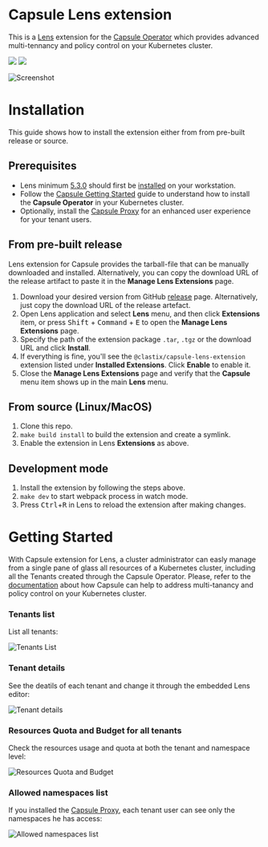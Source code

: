 # Capsule Lens extension

This is a [Lens](https://github.com/lensapp/lens) extension for the [Capsule Operator](https://github.com/clastix/capsule) which provides advanced multi-tennancy and policy control on your Kubernetes cluster.

<p align="left">
  <img src="https://img.shields.io/github/license/clastix/capsule-lens-extension"/>
  <a href="https://github.com/clastix/capsule-lens-extension/releases">
    <img src="https://img.shields.io/github/v/release/clastix/capsule-lens-extension"/>
  </a>
</p>

![Screenshot](assets/images/capsule-lens.png)

# Installation

This guide shows how to install the extension either from from pre-built release or source.

## Prerequisites

* Lens minimum [5.3.0](https://github.com/lensapp/lens/releases/tag/v5.3.0) should first be [installed](https://github.com/lensapp/lens#installation) on your workstation.
* Follow the [Capsule Getting Started](https://github.com/clastix/capsule/blob/master/docs/content/general/getting-started.md) guide to understand how to install the **Capsule Operator** in your Kubernetes cluster.
* Optionally, install the [Capsule Proxy](https://github.com/clastix/capsule-proxy) for an enhanced user experience for your tenant users. 

## From pre-built release
Lens extension for Capsule provides the tarball-file that can be manually
downloaded and installed. Alternatively, you can copy the download URL of the release artifact to paste it in the
**Manage Lens Extensions** page.

1. Download your desired version from GitHub [release](https://github.com/clastix/capsule-lens-extension/releases) page. Alternatively, just copy the download URL of the release artefact.
2. Open Lens application and select **Lens** menu, and then click **Extensions** item, or press
   <kbd>Shift</kbd> + <kbd>Command</kbd> + <kbd>E</kbd> to open the **Manage Lens Extensions** page.
3. Specify the path of the extension package `.tar`, `.tgz` or the download URL and click **Install**.
4. If everything is fine, you'll see the `@clastix/capsule-lens-extension` extension listed under
   **Installed Extensions**. Click **Enable** to enable it.
5. Close the **Manage Lens Extensions** page and verify that the **Capsule** menu item shows up in the main **Lens** menu.

## From source (Linux/MacOS)

1. Clone this repo.
2. `make build install` to build the extension and create a symlink.
3. Enable the extension in Lens **Extensions** as above.

## Development mode

1. Install the extension by following the steps above.
2. `make dev` to start webpack process in watch mode.
3. Press <kbd>Ctrl</kbd>+<kbd>R</kbd> in Lens to reload the extension after making changes.

# Getting Started

With Capsule extension for Lens, a cluster administrator can easly manage from a single pane of glass all resources of a Kubernetes cluster, including all the Tenants created through the Capsule Operator. Please, refer to the [documentation](https://github.com/clastix/capsule/blob/master/docs/content/index.md) about how Capsule can help to address multi-tanancy and policy control on your Kubernetes cluster.

### Tenants list
List all tenants:

![Tenants List](assets/images/capsule-lens-tenants-list.png)

### Tenant details
See the deatils of each tenant and change it through the embedded Lens editor:

![Tenant details](assets/images/capsule-lens-tenant-details.png)

### Resources Quota and Budget for all tenants 
Check the resources usage and quota at both the tenant and namespace level:

![Resources Quota and Budget](assets/images/capsule-lens-resources-budget.png)

### Allowed namespaces list
If you installed the [Capsule Proxy](https://github.com/clastix/capsule-proxy), each tenant user can see only the namespaces he has access:

![Allowed namespaces list](assets/images/capsule-lens-namespaces.png)
